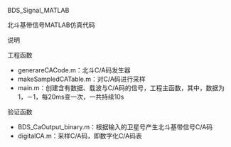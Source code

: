 BDS_Signal_MATLAB

北斗基带信号MATLAB仿真代码

说明

工程函数

- generareCACode.m：北斗C/A码发生器
- makeSampledCATable.m：对C/A码进行采样
- main.m：创建含有数据、载波与C/A码的信号，工程主函数，其中，数据为1，－1，每20ms变一次，一共持续10s

验证函数

- BDS_CaOutput_binary.m：根据输入的卫星号产生北斗基带信号C/A码
- digitalCA.m：采样C/A码，即数字化C/A码表
